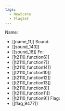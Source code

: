 ```yaml
---
tags:
  - NewScene
  - FlagSet
---
```

Name:
- [[name_11]]
Sound:
- [[sound_143]]
- [[sound_18]]
Fn:
- [[t2110_function6]]
- [[t2110_function7]]
- [[t2110_function14]]
- [[t2110_function10]]
- [[t2110_function12]]
- [[t2110_function13]]
- [[t2110_function8]]
- [[t2110_function11]]
- [[t2110_function9]]
Flag:
- [[flag_9477]]
